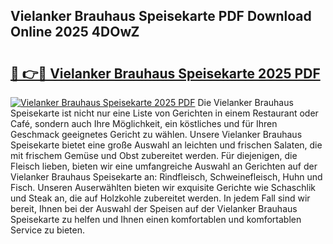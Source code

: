 ## Vielanker Brauhaus Speisekarte PDF Download Online 2025 4DOwZ

# <h2><a href="http://gc86kb.nevu.top/?p=Vielanker+Brauhaus+Speisekarte">🔗 👉🔴 Vielanker Brauhaus Speisekarte 2025 PDF</a></h2>

[![Vielanker Brauhaus Speisekarte 2025 PDF](https://i.imgur.com/dBaPXMq.png)](http://gc86kb.nevu.top/?p=Vielanker+Brauhaus+Speisekarte)
Die Vielanker Brauhaus Speisekarte ist nicht nur eine Liste von Gerichten in einem Restaurant oder Café, sondern auch Ihre Möglichkeit, ein köstliches und für Ihren Geschmack geeignetes Gericht zu wählen. Unsere Vielanker Brauhaus Speisekarte bietet eine große Auswahl an leichten und frischen Salaten, die mit frischem Gemüse und Obst zubereitet werden. Für diejenigen, die Fleisch lieben, bieten wir eine umfangreiche Auswahl an Gerichten auf der Vielanker Brauhaus Speisekarte an: Rindfleisch, Schweinefleisch, Huhn und Fisch. Unseren Auserwählten bieten wir exquisite Gerichte wie Schaschlik und Steak an, die auf Holzkohle zubereitet werden. In jedem Fall sind wir bereit, Ihnen bei der Auswahl der Speisen auf der Vielanker Brauhaus Speisekarte zu helfen und Ihnen einen komfortablen und komfortablen Service zu bieten.
